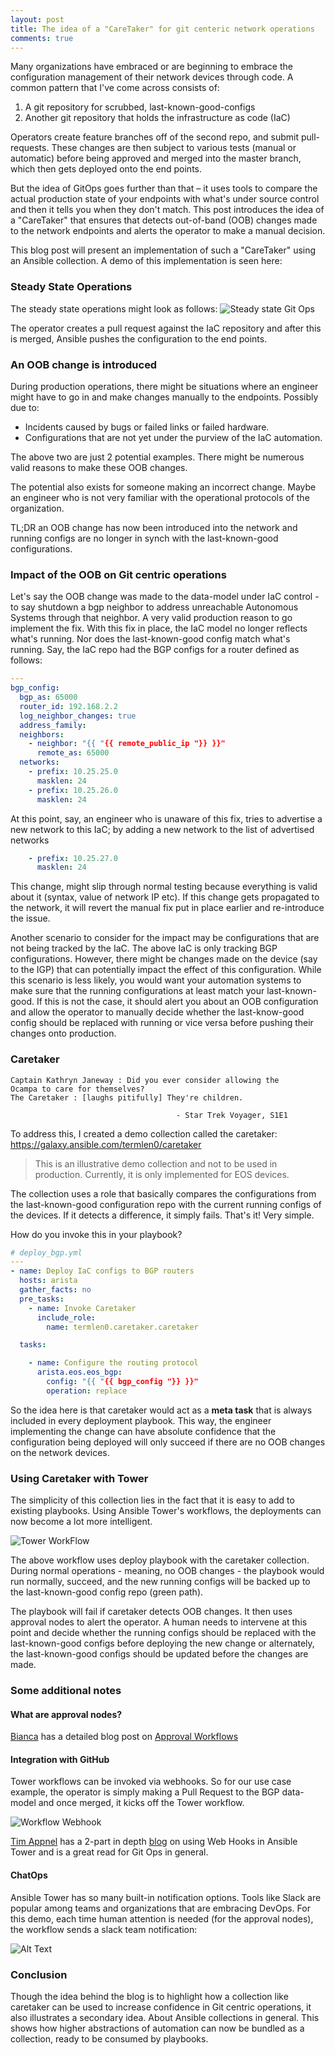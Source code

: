 ```yaml
---
layout: post
title: The idea of a "CareTaker" for git centeric network operations
comments: true
---
```


Many organizations have embraced or are beginning to embrace the
configuration management of their network devices through code. A
common pattern that I've come across consists of:

1. A git repository for scrubbed, last-known-good-configs
2. Another git repository that holds the infrastructure as code (IaC)

Operators create feature branches off of the second repo, and submit
pull-requests. These changes are then subject to various tests (manual
or automatic) before being approved and merged into the master branch,
which then gets deployed onto the end points.

But the idea of GitOps goes further than that – it uses tools to
compare the actual production state of your endpoints with what's
under source control and then it tells you when they don't match. This
post introduces the idea of a "CareTaker" that ensures that detects
out-of-band (OOB) changes made to the network endpoints and alerts the
operator to make a manual decision.


<!--more-->

This blog post will present an implementation of such a "CareTaker"
using an Ansible collection. A demo of this implementation is seen
here:

### Steady State Operations

The steady state operations might look as follows:
![Steady state Git Ops](/assets/caretaker_steady_state.png )

The operator creates a pull request against the IaC repository and
after this is merged, Ansible pushes the configuration to the end
points.

### An OOB change is introduced

During production operations, there might be situations where an
engineer might have to go in and make changes manually to the
endpoints. Possibly due to:

- Incidents caused by bugs or failed links or failed hardware.
- Configurations that are not yet under the purview of the IaC
automation.

The above two are just 2 potential examples. There might be numerous
valid reasons to make these OOB changes.

The potential also exists for someone making an incorrect
change. Maybe an engineer who is not very familiar with the
operational protocols of the organization.

TL;DR an OOB change has now been introduced into the network and
running configs are no longer in synch with the last-known-good
configurations.


### Impact of the OOB on Git centric operations

Let's say the OOB change was made to the data-model under IaC control - to
say shutdown a bgp neighbor to address unreachable Autonomous Systems
through that neighbor. A very valid production reason to go implement
the fix. With this fix in place, the IaC model no longer reflects
what's running. Nor does the last-known-good config match what's
running. Say, the IaC repo had the BGP configs for a router defined as
follows:

``` yaml
---
bgp_config:
  bgp_as: 65000
  router_id: 192.168.2.2
  log_neighbor_changes: true
  address_family:
  neighbors:
    - neighbor: "{{ "{{ remote_public_ip "}} }}"
      remote_as: 65000
  networks:
    - prefix: 10.25.25.0
      masklen: 24
    - prefix: 10.25.26.0
      masklen: 24
```


At this point, say, an engineer who is unaware of this fix,
tries to advertise a new network to this IaC; by adding a new network
to the list of advertised networks

``` yaml
    - prefix: 10.25.27.0
      masklen: 24
```

This change, might slip through normal testing because everything is
valid about it (syntax, value of network IP etc). If this change gets
propagated to the network, it will revert the manual fix put in place
earlier and re-introduce the issue.

Another scenario to consider for the impact may be configurations that
are not being tracked by the IaC. The above IaC is only tracking BGP
configurations. However, there might be changes made on the device
(say to the IGP) that can potentially impact the effect of this
configuration. While this scenario is less likely, you would want your
automation systems to make sure that the running configurations at
least match your last-known-good. If this is not the case, it should
alert you about an OOB configuration and allow the operator to
manually decide whether the last-know-good config should be replaced
with running or vice versa before pushing their changes onto
production.



### Caretaker

    Captain Kathryn Janeway : Did you ever consider allowing the
    Ocampa to care for themselves?
    The Caretaker : [laughs pitifully] They're children.

                                         - Star Trek Voyager, S1E1

To address this, I created a demo collection called the caretaker:
https://galaxy.ansible.com/termlen0/caretaker

> This is an illustrative demo collection and not to be used in
> production. Currently, it is only implemented for EOS devices.

The collection uses a role that basically compares the configurations
from the last-known-good configuration repo with the current running
configs of the devices. If it detects a difference, it simply
fails. That's it! Very simple.

How do you invoke this in your playbook?

``` yaml
# deploy_bgp.yml
---
- name: Deploy IaC configs to BGP routers
  hosts: arista
  gather_facts: no
  pre_tasks:
    - name: Invoke Caretaker
      include_role:
        name: termlen0.caretaker.caretaker

  tasks:

    - name: Configure the routing protocol
      arista.eos.eos_bgp:
        config: "{{ "{{ bgp_config "}} }}"
        operation: replace
```

So the idea here is that caretaker would act as a **meta task** that
is always included in every deployment playbook. This way, the
engineer implementing the change can have absolute confidence that the
configuration being deployed will only succeed if there are no OOB
changes on the network devices.

### Using Caretaker with Tower

The simplicity of this collection lies in the fact that it is easy to
add to existing playbooks. Using Ansible Tower's workflows, the
deployments can now become a lot more intelligent.

![Tower WorkFlow](/assets/caretaker_workflow.png )

The above workflow uses deploy playbook with the caretaker
collection. During normal operations - meaning, no OOB changes - the
playbook would run normally, succeed, and the new running configs will
be backed up to the last-known-good config repo (green path).

The playbook will fail if caretaker detects OOB changes. It then uses
approval nodes to alert the operator. A human needs to intervene at
this point and decide whether the running configs should be replaced
with the last-known-good configs before deploying the new change or
alternately, the last-known-good configs should be updated before the
changes are made.


### Some additional notes

#### What are approval nodes?

[Bianca](https://www.ansible.com/blog/author/bianca-henderson) has a
detailed blog post on [Approval
Workflows](https://www.ansible.com/blog/how-to-add-approval-steps-to-ansible-tower-workflows)


#### Integration with GitHub

Tower workflows can be invoked via webhooks. So for our use case
example, the operator is simply making a Pull Request to the BGP
data-model and once merged, it kicks off the Tower workflow.

![Workflow Webhook](/assets/caretaker_webhook.png )

[Tim Appnel](https://www.ansible.com/blog/author/timothy-appnel) has a
2-part in depth
[blog](https://www.ansible.com/blog/intro-to-automation-webhooks-for-red-hat-ansible-automation-platform)
on using Web Hooks in Ansible Tower and is a great read for Git Ops in
general.


#### ChatOps

Ansible Tower has so many built-in notification options. Tools like
Slack are popular among teams and organizations that are embracing
DevOps. For this demo, each time human attention is needed (for the
approval nodes), the workflow sends a slack team notification:

![Alt Text](/assets/caretaker_chatops.png )


### Conclusion

Though the idea behind the blog is to highlight how a collection like
caretaker can be used to increase confidence in Git centric
operations, it also illustrates a secondary idea. About Ansible
collections in general. This shows how higher abstractions of
automation can now be bundled as a collection, ready to be consumed by
playbooks.

